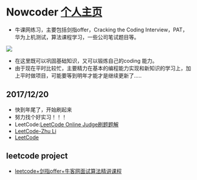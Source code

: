 # Nowcoder  [个人主页](https://www.nowcoder.com/profile/773262)

- 牛课网练习，主要包括剑指offer，Cracking the Coding Interview，PAT，华为上机测试，算法课程学习，一些公司笔试题目等。

![](https://github.com/ranjiewwen/Nowcoder/blob/master/images/%E7%BB%83%E4%B9%A0.png)

- 在这里既可以巩固基础知识，又可以锻炼自己的coding 能力。
- 由于现在平时比较忙，主要精力在基本的编程能力实现和新知识的学习上，加上平时做项目，可能要等到明年才能才是继续更新了.....


## 2017/12/20

- 快到年尾了，开始刷起来
- 努力找个好实习！！！
- LeetCode:[LeetCode Online Judge刷题题解](https://github.com/liuchuo/LeetCode)
- [LeetCode-Zhu Li](http://www.cnblogs.com/zhuli19901106/tag/LeetCode/)
- [LeetCode](https://github.com/codingtmd/leetcode/tree/master/src)

## leetcode project

- [leetcode+剑指offer+牛客网面试算法精讲课程](https://github.com/ranjiewwen/leetcode_project)
